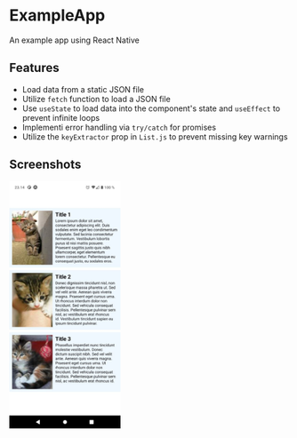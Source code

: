 # ExampleApp

An example app using React Native

## Features
- Load data from a static JSON file
- Utilize `fetch` function to load a JSON file
- Use `useState` to load data into the component's state and `useEffect` to prevent infinite loops
- Implementi error handling via `try/catch` for promises
- Utilize the `keyExtractor` prop in `List.js` to prevent missing key warnings

## Screenshots
<div>
<img src="./screenshots/assignment-1.jpg" alt="ass1" width="200"/>
</div>
